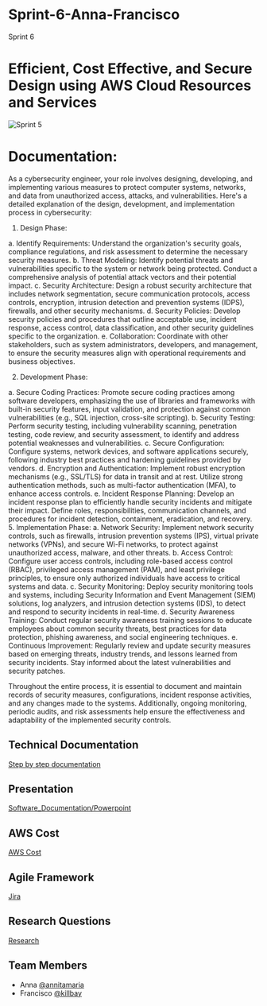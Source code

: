 # Sprint-6-Anna-Francisco
Sprint 6 
# Efficient, Cost Effective, and Secure Design using AWS Cloud Resources and Services 

![Sprint 5](https://mti.com/wp-content/uploads/2020/06/blog-siem-image-03.jpg)

# Documentation: 
As a cybersecurity engineer, your role involves designing, developing, and implementing various measures to protect computer systems, networks, and data from unauthorized access, attacks, and vulnerabilities. Here's a detailed explanation of the design, development, and implementation process in cybersecurity:

1. Design Phase:
   
 a. Identify Requirements: Understand the organization's security goals, compliance regulations, and risk assessment to determine the necessary security measures. 
 b. Threat Modeling: Identify potential threats and vulnerabilities specific to the system or network being protected. Conduct a comprehensive analysis of potential attack vectors and their potential impact.
 c. Security Architecture: Design a robust security architecture that includes network segmentation, secure communication protocols, access controls, encryption, intrusion detection and prevention systems (IDPS), firewalls, and other security mechanisms.
 d. Security Policies: Develop security policies and procedures that outline acceptable use, incident response, access control, data classification, and other security guidelines specific to the organization.
 e. Collaboration: Coordinate with other stakeholders, such as system administrators, developers, and management, to ensure the security measures align with operational requirements and business objectives.
 
 2. Development Phase:
   
 a. Secure Coding Practices: Promote secure coding practices among software developers, emphasizing the use of libraries and frameworks with built-in security features, input validation, and protection against common vulnerabilities (e.g., SQL injection, cross-site scripting).
 b. Security Testing: Perform security testing, including vulnerability scanning, penetration testing, code review, and security assessment, to identify and address potential weaknesses and vulnerabilities.
 c. Secure Configuration: Configure systems, network devices, and software applications securely, following industry best practices and hardening guidelines provided by vendors.
 d. Encryption and Authentication: Implement robust encryption mechanisms (e.g., SSL/TLS) for data in transit and at rest. Utilize strong authentication methods, such as multi-factor authentication (MFA), to enhance access controls.
 e. Incident Response Planning: Develop an incident response plan to efficiently handle security incidents and mitigate their impact. Define roles, responsibilities, communication channels, and procedures for incident detection, containment, eradication, and recovery.
5. Implementation Phase:
 a. Network Security: Implement network security controls, such as firewalls, intrusion prevention systems (IPS), virtual private networks (VPNs), and secure Wi-Fi networks, to protect against unauthorized access, malware, and other threats.
 b. Access Control: Configure user access controls, including role-based access control (RBAC), privileged access management (PAM), and least privilege principles, to ensure only authorized individuals have access to critical systems and data.
 c. Security Monitoring: Deploy security monitoring tools and systems, including Security Information and Event Management (SIEM) solutions, log analyzers, and intrusion detection systems (IDS), to detect and respond to security incidents in real-time.
 d. Security Awareness Training: Conduct regular security awareness training sessions to educate employees about common security threats, best practices for data protection, phishing awareness, and social engineering techniques.
 e. Continuous Improvement: Regularly review and update security measures based on emerging threats, industry trends, and lessons learned from security incidents. Stay informed about the latest vulnerabilities and security patches.

Throughout the entire process, it is essential to document and maintain records of security measures, configurations, incident response activities, and any changes made to the systems. Additionally, ongoing monitoring, periodic audits, and risk assessments help ensure the effectiveness and adaptability of the implemented security controls.




## Technical Documentation

[Step by step documentation](https://docs.google.com/document/d/1IvccqKaTwomLh-dwx_DB6I_jegXq9G-Y/edit#heading=h.gjdgxs)

## Presentation

[Software_Documentation/Powerpoint](https://docs.google.com/presentation/d/1HIGtFUXZXtAImRDnoDwXjvFat2nGWqwMEFrV3eIWatI/edit#slide=id.g4dfce81f19_0_45)

## AWS Cost
[AWS Cost](https://docs.google.com/document/d/1KC6UXP5oOpZBwpPOoJ6RnTnGg7duFGMMM3kzqdfUY5Y/edit)


## Agile Framework
[Jira ](https://drive.google.com/file/d/1Ki3C_C_G0apC7y3RJmJfZxOgo-k_pvSB/view?usp=sharing)



## Research Questions

[Research](https://docs.google.com/document/d/1q-4s0wYduzxw-lVYxSbrizw33M_LNwQY/edit)

## Team Members
- Anna [@annitamaria](https://github.com/orgs/cybertrainingrange/people/ANNITAMARIA)
- Francisco [@killbay](https://github.com/orgs/cybertrainingrange/people/killbay)


